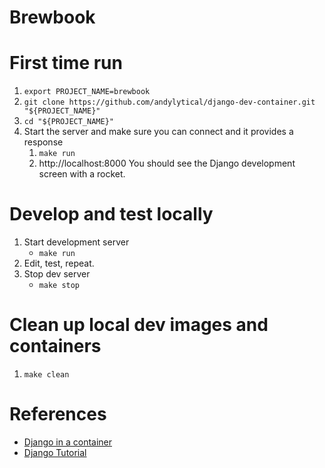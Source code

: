 # Brewbook

# First time run
1. `export PROJECT_NAME=brewbook`
1. `git clone https://github.com/andylytical/django-dev-container.git "${PROJECT_NAME}"`
1. `cd "${PROJECT_NAME}"`
1. Start the server and make sure you can connect and it provides a response
   1. `make run`
   1. http://localhost:8000
      You should see the Django development screen with a rocket.

# Develop and test locally
1. Start development server
   * `make run`
1. Edit, test, repeat.
1. Stop dev server
   * `make stop`

# Clean up local dev images and containers
1. `make clean`

# References
* [Django in a container](https://github.com/docker/awesome-compose/tree/master/official-documentation-samples/django/)
* [Django Tutorial](https://docs.djangoproject.com/en/5.1/intro/tutorial01/)
